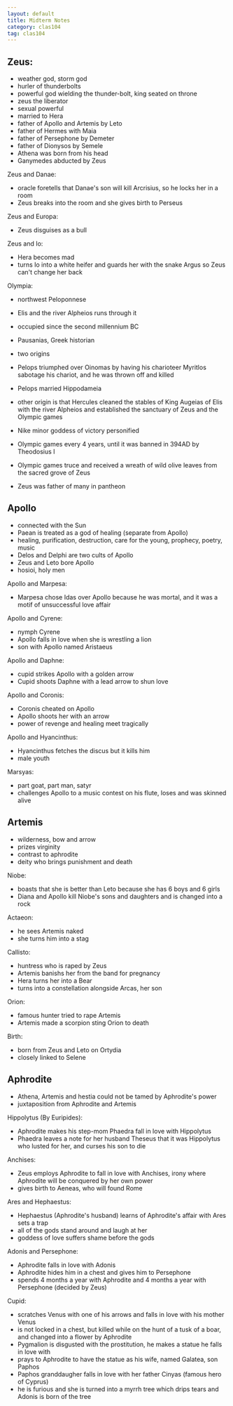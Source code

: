 ```yaml
---
layout: default
title: Midterm Notes
category: clas104
tag: clas104
---
```


## Zeus:

- weather god, storm god
- hurler of thunderbolts
- powerful god wielding the thunder-bolt, king seated on throne
- zeus the liberator
- sexual powerful
- married to Hera
- father of Apollo and Artemis by Leto
- father of Hermes with Maia
- father of Persephone by Demeter
- father of Dionysos by Semele
- Athena was born from his head
- Ganymedes abducted by Zeus

Zeus and Danae:  
- oracle foretells that Danae's son will kill Arcrisius, so he locks her in a room  
- Zeus breaks into the room and she gives birth to Perseus  

Zeus and Europa:
- Zeus disguises as a bull  

Zeus and Io:
- Hera becomes mad  
- turns Io into a white heifer and guards her with the snake Argus so Zeus can't change her back  

Olympia:
- northwest Peloponnese  
- Elis and the river Alpheios runs through it  
- occupied since the second millennium BC  
- Pausanias, Greek historian  
- two origins  
- Pelops triumphed over Oinomas by having his charioteer Myritlos sabotage his chariot, and he was thrown off and killed  
- Pelops married Hippodameia  
- other origin is that Hercules cleaned the stables of King Augeias of Elis with the river Alpheios and established the sanctuary of Zeus and the Olympic games  
- Nike minor goddess of victory personified  
- Olympic games every 4 years, until it was banned in 394AD by Theodosius I  
- Olympic games truce and received a wreath of wild olive leaves from the sacred grove of Zeus  

- Zeus was father of many in pantheon  

## Apollo
- connected with the Sun
- Paean is treated as a god of healing (separate from Apollo)
- healing, purification, destruction, care for the young, prophecy, poetry, music
- Delos and Delphi are two cults of Apollo
- Zeus and Leto bore Apollo
- hosioi, holy men

Apollo and Marpesa:
- Marpesa chose Idas over Apollo because he was mortal, and it was a motif of unsuccessful love affair

Apollo and Cyrene:
- nymph Cyrene
- Apollo falls in love when she is wrestling a lion
- son with Apollo named Aristaeus

Apollo and Daphne:
- cupid strikes Apollo with a golden arrow
- Cupid shoots Daphne with a lead arrow to shun love

Apollo and Coronis:
- Coronis cheated on Apollo
- Apollo shoots her with an arrow
- power of revenge and healing meet tragically

Apollo and Hyancinthus:
- Hyancinthus fetches the discus but it kills him
- male youth

Marsyas:
- part goat, part man, satyr
- challenges Apollo to a music contest on his flute, loses and was skinned alive

## Artemis
- wilderness, bow and arrow
- prizes virginity
- contrast to aphrodite
- deity who brings punishment and death

Niobe:
- boasts that she is better than Leto because she has 6 boys and 6 girls
- Diana and Apollo kill Niobe's sons and daughters and is changed into a rock

Actaeon:
- he sees Artemis naked
- she turns him into a stag

Callisto:
- huntress who is raped by Zeus
- Artemis banishs her from the band for pregnancy
- Hera turns her into a Bear
- turns into a constellation alongside Arcas, her son

Orion:
- famous hunter tried to rape Artemis
- Artemis made a scorpion sting Orion to death

Birth:
- born from Zeus and Leto on Ortydia
- closely linked to Selene

## Aphrodite
- Athena, Artemis and hestia could not be tamed by Aphrodite's power
- juxtaposition from Aphrodite and Artemis

Hippolytus (By Euripides):
- Aphrodite makes his step-mom Phaedra fall in love with Hippolytus
- Phaedra leaves a note for her husband Theseus that it was Hippolytus who lusted for her, and curses his son to die

Anchises:
- Zeus employs Aphrodite to fall in love with Anchises, irony where Aphrodite will be conquered by her own power
- gives birth to Aeneas, who will found Rome

Ares and Hephaestus:
- Hephaestus (Aphrodite's husband) learns of Aphrodite's affair with Ares sets a trap
- all of the gods stand around and laugh at her
- goddess of love suffers shame before the gods

Adonis and Persephone:
- Aphrodite falls in love with Adonis
- Aphrodite hides him in a chest and gives him to Persephone
- spends 4 months a year with Aphrodite and 4 months a year with Persephone (decided by Zeus)

Cupid:
- scratches Venus with one of his arrows and falls in love with his mother Venus
- is not locked in a chest, but killed while on the hunt of a tusk of a boar, and changed into a flower by Aphrodite
- Pygmalion is disgusted with the prostitution, he makes a statue he falls in love with
- prays to Aphrodite to have the statue as his wife, named Galatea, son Paphos
- Paphos granddaugher falls in love with her father Cinyas (famous hero of Cyprus)
- he is furious and she is turned into a myrrh tree which drips tears and Adonis is born of the tree
